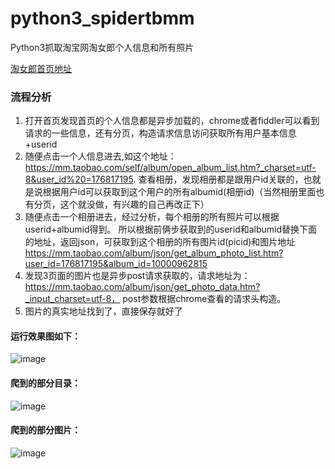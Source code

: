 # python3_spidertbmm
Python3抓取淘宝网淘女郎个人信息和所有照片

[淘女郎首页地址](https://mm.taobao.com/search_tstar_model.htm?spm=5679.126488.640745.2.69891757XQaub1)

### 流程分析
1. 打开首页发现首页的个人信息都是异步加载的，chrome或者fiddler可以看到请求的一些信息，还有分页，构造请求信息访问获取所有用户基本信息+userid
2. 随便点击一个人信息进去,如这个地址：https://mm.taobao.com/self/album/open_album_list.htm?_charset=utf-8&user_id%20=176817195. 
查看相册，发现相册都是跟用户id关联的，也就是说根据用户id可以获取到这个用户的所有albumid(相册id)（当然相册里面也有分页，这个就没做，有兴趣的自己再改正下）
3. 随便点击一个相册进去，经过分析，每个相册的所有照片可以根据userid+albumid得到。
所以根据前俩步获取到的userid和albumid替换下面的地址，返回json，可获取到这个相册的所有图片id(picid)和图片地址
https://mm.taobao.com/album/json/get_album_photo_list.htm?user_id=176817195&album_id=10000962815
4. 发现3页面的图片也是异步post请求获取的，请求地址为：https://mm.taobao.com/album/json/get_photo_data.htm?_input_charset=utf-8，
post参数根据chrome查看的请求头构造。
5. 图片的真实地址找到了，直接保存就好了

#### 运行效果图如下：
![image](https://github.com/stwhh/python3_spidertbmm/blob/master/imgs/462f2efb-71b8-4925-b498-70a4ae76d750.png)

#### 爬到的部分目录：
![image](https://github.com/stwhh/python3_spidertbmm/blob/master/imgs/spide_basicinfo.jpg)
#### 爬到的部分图片：
![image](https://github.com/stwhh/python3_spidertbmm/blob/master/imgs/spide_detailinfo.jpg)
